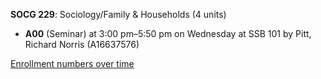 **SOCG 229**: Sociology/Family & Households (4 units)

- **A00** (Seminar) at 3:00 pm–5:50 pm on Wednesday at SSB 101 by Pitt, Richard Norris (A16637576)

[Enrollment numbers over time](./SOCG229.tsv)
